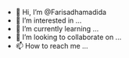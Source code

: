 - 👋 Hi, I’m @Farisadhamadida
- 👀 I’m interested in ...
- 🌱 I’m currently learning ...
- 💞️ I’m looking to collaborate on ...
- 📫 How to reach me ...

<!---
Farisadhamadida/Farisadhamadida is a ✨ special ✨ repository because its `README.md` (this file) appears on your GitHub profile.
You can click the Preview link to take a look at your changes.
--->
